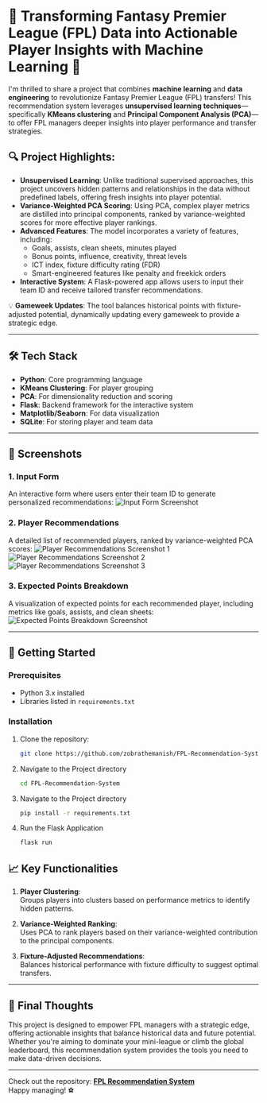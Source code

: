 # 🚀 Transforming Fantasy Premier League (FPL) Data into Actionable Player Insights with Machine Learning 🚀

I'm thrilled to share a project that combines **machine learning** and **data engineering** to revolutionize Fantasy Premier League (FPL) transfers! This recommendation system leverages **unsupervised learning techniques**—specifically **KMeans clustering** and **Principal Component Analysis (PCA)**—to offer FPL managers deeper insights into player performance and transfer strategies.

## 🔍 Project Highlights:
- **Unsupervised Learning**: Unlike traditional supervised approaches, this project uncovers hidden patterns and relationships in the data without predefined labels, offering fresh insights into player potential.
- **Variance-Weighted PCA Scoring**: Using PCA, complex player metrics are distilled into principal components, ranked by variance-weighted scores for more effective player rankings.
- **Advanced Features**: The model incorporates a variety of features, including:
  - Goals, assists, clean sheets, minutes played
  - Bonus points, influence, creativity, threat levels
  - ICT index, fixture difficulty rating (FDR)
  - Smart-engineered features like penalty and freekick orders
- **Interactive System**: A Flask-powered app allows users to input their team ID and receive tailored transfer recommendations.

💡 **Gameweek Updates**: The tool balances historical points with fixture-adjusted potential, dynamically updating every gameweek to provide a strategic edge.

---

## 🛠️ Tech Stack
- **Python**: Core programming language
- **KMeans Clustering**: For player grouping
- **PCA**: For dimensionality reduction and scoring
- **Flask**: Backend framework for the interactive system
- **Matplotlib/Seaborn**: For data visualization
- **SQLite**: For storing player and team data

---

## 📸 Screenshots

### 1. Input Form
An interactive form where users enter their team ID to generate personalized recommendations:
![Input Form Screenshot](images/Input_Form_Screenshot.png)

### 2. Player Recommendations
A detailed list of recommended players, ranked by variance-weighted PCA scores:
![Player Recommendations Screenshot 1](images/Picture1.png)
![Player Recommendations Screenshot 2](images/Picture2.png)
![Player Recommendations Screenshot 3](images/Picture3.png)

### 3. Expected Points Breakdown
A visualization of expected points for each recommended player, including metrics like goals, assists, and clean sheets:
![Expected Points Breakdown Screenshot](images/picture6.png)

---

## 🚀 Getting Started

### Prerequisites
- Python 3.x installed
- Libraries listed in `requirements.txt`

### Installation
1. Clone the repository:
   ```bash
   git clone https://github.com/zobrathemanish/FPL-Recommendation-System.git

2. Navigate to the Project directory
    ```bash
    cd FPL-Recommendation-System 

3. Navigate to the Project directory
    ```bash
    pip install -r requirements.txt 

4. Run the Flask Application
    ```bash
    flask run 

## 📈 Key Functionalities
1. **Player Clustering**:  
   Groups players into clusters based on performance metrics to identify hidden patterns.

2. **Variance-Weighted Ranking**:  
   Uses PCA to rank players based on their variance-weighted contribution to the principal components.

3. **Fixture-Adjusted Recommendations**:  
   Balances historical performance with fixture difficulty to suggest optimal transfers.

---

## 📢 Final Thoughts
This project is designed to empower FPL managers with a strategic edge, offering actionable insights that balance historical data and future potential. Whether you're aiming to dominate your mini-league or climb the global leaderboard, this recommendation system provides the tools you need to make data-driven decisions.

---

Check out the repository: **[FPL Recommendation System](https://github.com/zobrathemanish/FPL-Recommendation-System)**  
Happy managing! ⚽


